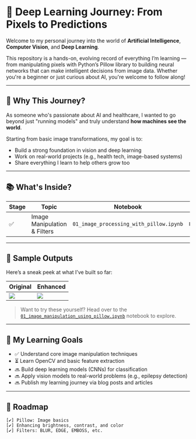 # 🚀 Deep Learning Journey: From Pixels to Predictions

Welcome to my personal journey into the world of **Artificial Intelligence**, **Computer Vision**, and **Deep Learning**.

This repository is a hands-on, evolving record of everything I’m learning — from manipulating pixels with Python’s Pillow library to building neural networks that can make intelligent decisions from image data. Whether you're a beginner or just curious about AI, you're welcome to follow along!

---

## 🧠 Why This Journey?

As someone who's passionate about AI and healthcare, I wanted to go beyond just "running models" and truly understand **how machines see the world**.

Starting from basic image transformations, my goal is to:
- Build a strong foundation in vision and deep learning
- Work on real-world projects (e.g., health tech, image-based systems)
- Share everything I learn to help others grow too

---

## 📚 What's Inside?

| Stage | Topic | Notebook | Tools |
|-------|-------|----------|-------|
| ✅ | Image Manipulation & Filters | `01_image_processing_with_pillow.ipynb` | `Pillow` |

---

## 🧪 Sample Outputs

Here’s a sneak peek at what I’ve built so far:

| Original | Enhanced |
|----------|----------|
| ![](assets/sample_before.jpg) | ![](assets/sample_after.jpg) |

> Want to try these yourself? Head over to the [`01_image_manipulation_using_pillow.ipynb`](./01_image_manipulation_using_pillow.ipynb) notebook to explore.

---

## 🌱 My Learning Goals

- ✅ Understand core image manipulation techniques
- ⏳ Learn OpenCV and basic feature extraction
- 🔜 Build deep learning models (CNNs) for classification
- 🔜 Apply vision models to real-world problems (e.g., epilepsy detection)
- 🔜 Publish my learning journey via blog posts and articles

---

## 🧭 Roadmap

```text
[✔] Pillow: Image basics
[✔] Enhancing brightness, contrast, and color
[✔] Filters: BLUR, EDGE, EMBOSS, etc.

